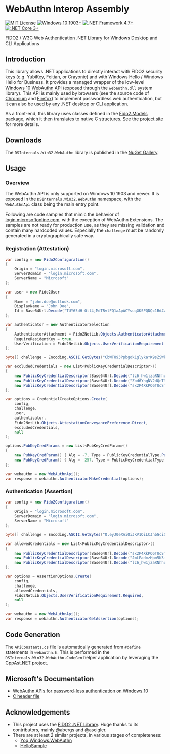 # WebAuthn Interop Assembly
[![MIT License](https://img.shields.io/badge/License-MIT-green.svg)](../LICENSE)
[![Windows 10 1903+](https://img.shields.io/badge/Windows%2010-1903%2B-007bb8.svg?logo=Windows)](#)
[![.NET Framework 4.7+](https://img.shields.io/badge/.NET%20Framework-4.7%2B-007FFF.svg)](#)
[![.NET Core 3+](https://img.shields.io/badge/.NET%20Core-3%2B-007FFF.svg)](#)

FIDO2 / W3C Web Authentication .NET Library for Windows Desktop and CLI Applications

## Introduction

This library allows .NET applications to directly interact with FIDO2 security keys (e.g. YubiKey, Feitian, or Crayonic) and with Windows Hello / Windows Hello for Business. 
It provides a managed wrapper of the low-level [Windows 10 WebAuthn API](https://github.com/microsoft/webauthn/blob/master/webauthn.h)
(exposed through the `webauthn.dll` system library). This API is mainly used by browsers
(see the source code of [Chromium](https://chromium.googlesource.com/chromium/src/+/refs/heads/master/device/fido/win/webauthn_api.cc)
and [Firefox](https://searchfox.org/mozilla-central/source/dom/webauthn/WinWebAuthnManager.cpp)) to implement passwordless web authentication,
but it can also be used by any .NET desktop or CLI application.

As a front-end, this library uses classes defined in the [Fido2.Models](https://www.nuget.org/packages/Fido2.Models/) package, which it then translates to native C structures.
See the [project site](https://github.com/abergs/fido2-net-lib) for more details.

## Downloads

The `DSInternals.Win32.WebAuthn` library is published in the [NuGet Gallery](https://www.nuget.org/profiles/DSInternals).

## Usage

### Overview

The WebAuthn API is only supported on Windows 10 1903 and newer. It is exposed in the `DSInternals.Win32.WebAuthn` namespace, with the `WebAuthnApi` class being the main entry point.

Following are code samples that mimic the behavior of [login.microsoftonline.com](https://login.microsoftonline.com), with the exception of WebAuthn Extensions. 
The samples are not ready for production use, as they are missing validation and contain many hardcoded values. Especially the `challenge` must be randomly generated in a cryptographically safe way.

### Registration (Attestation)

```cs
var config = new Fido2Configuration()
{
    Origin = "login.microsoft.com",
    ServerDomain = "login.microsoft.com",
    ServerName = "Microsoft"
};

var user = new Fido2User
{
    Name = "john.doe@outlook.com",
    DisplayName = "John Doe",
    Id = Base64Url.Decode("TUY65dH-Otl4jMdTRvlFQ1aApACYsuqGKSPQDQc1Bd4WVyw")
};

var authenticator = new AuthenticatorSelection
{
    AuthenticatorAttachment = Fido2NetLib.Objects.AuthenticatorAttachment.CrossPlatform,
    RequireResidentKey = true,
    UserVerification = Fido2NetLib.Objects.UserVerificationRequirement.Required,
};

byte[] challenge = Encoding.ASCII.GetBytes("CbWTU93Ppbgok1glyka*K9sZSWkqpK3qS1ldeLJxsI4k3jMLIi3dl8VDx10siTGd8U5SNj8yyMIbqXQH!apXGnrhWmYlg2GNdEGddIkO03cql!kKVgKi*MqEIl9aPqmJdYuRMjrEYlIyzi4*wP0YSyA$");

var excludedCredentials = new List<PublicKeyCredentialDescriptor>()
{
    new PublicKeyCredentialDescriptor(Base64Url.Decode("lz6_hw1jzaRNhhu9dt_M1Q=")),
    new PublicKeyCredentialDescriptor(Base64Url.Decode("Zod6YhgNV2dQeT3v8ekjRpU0nVlEkPlpXF5Vx6f4P9g=")),
    new PublicKeyCredentialDescriptor(Base64Url.Decode("sx2P4XkPO6TUoSf0pMEm3zi5gdwVrIRjiYvuTFRAkNMe_jVsntSgkyG5aV8er5GCA_G1X2idph-8lhhMFX3aaAyBCQIAAA="))
};

var options = CredentialCreateOptions.Create(
    config,
    challenge,
    user,
    authenticator,
    Fido2NetLib.Objects.AttestationConveyancePreference.Direct,
    excludedCredentials,
    null
);

options.PubKeyCredParams = new List<PubKeyCredParam>()
{
    new PubKeyCredParam() { Alg = -7, Type = PublicKeyCredentialType.PublicKey },
    new PubKeyCredParam() { Alg = -257, Type = PublicKeyCredentialType.PublicKey }
};

var webauthn = new WebAuthnApi();
var response = webauthn.AuthenticatorMakeCredential(options);
```

### Authentication (Assertion)

```cs
var config = new Fido2Configuration()
{
    Origin = "login.microsoft.com",
    ServerDomain = "login.microsoft.com",
    ServerName = "Microsoft"
};

byte[] challenge = Encoding.ASCII.GetBytes("O.eyJ0eXAiOiJKV1QiLCJhbGciOiJSUzI1NiIsIng1dCI6ImtnMkxZczJUMENUaklmajRydDZKSXluZW4zOCJ9.eyJhdWQiOiJ1cm46bWljcm9zb2Z0OmZpZG86Y2hhbGxlbmdlIiwiaXNzIjoiaHR0cHM6Ly9sb2dpbi5taWNyb3NvZnQuY29tIiwiaWF0IjoxNjAyNDEzMzIxLCJuYmYiOjE2MDI0MTMzMjEsImV4cCI6MTYwMjQxMzYyMX0.ogwFJG0w6TX4QAGmwh-0aizApfdxtpQ_Kra9Bjk7LCuHxglV1rU1C5U9nPx4cKoNh09zucnTx9HpbvytgQtenOHiErZswGY_oi53EGL_ftfICm80agFcwMYLzHPH-yoIE9B5uORnLFOZmz98aZAFXcofZcK1E3-A1wZVcES9mjBN34G6iwG7-pcmBJge0Xc8nkRO-dei4RlFWnnYNc6iSPuJEknojGAvstmkfqSGnNgTpQXvn5eBVSHltY1C8jkk-qUzNxf1mfypcdXxfZxAIQnc50JRDz1QsD6bKV97crqhvv1ROpQ3L1V6dtYYiIQAUKQgm6FhYbS-3uj3ziK_fA");

var allowedCredentials = new List<PublicKeyCredentialDescriptor>()
{
    new PublicKeyCredentialDescriptor(Base64Url.Decode("sx2P4XkPO6TUoSf0pMEm3zi5gdwVrIRjiYvuTFRAkNMe_jVsntSgkyG5aV8er5GCA_G1X2idph-8lhhMFX3aaAyBCQIAAA")),
    new PublicKeyCredentialDescriptor(Base64Url.Decode("JmLEadmzHpm5K3i5gVFO-MJz43GukTKYkcRR8qO6Bp0")),
    new PublicKeyCredentialDescriptor(Base64Url.Decode("lz6_hw1jzaRNhhu9dt_M1Q"))
};

var options = AssertionOptions.Create(
    config,
    challenge,
    allowedCredentials,
    Fido2NetLib.Objects.UserVerificationRequirement.Required,
    null
);
           
var webauthn = new WebAuthnApi();
var response = webauthn.AuthenticatorGetAssertion(options);
```

## Code Generation

The `APiConstants.cs` file is automatically generated from `#define` statements in `webauthn.h`.
This is performed in the `DSInternals.Win32.WebAuthn.CodeGen` helper application by leveraging the [CppAst.NET project](https://github.com/xoofx/CppAst.NET).

## Microsoft's Documentation
- [WebAuthn APIs for password-less authentication on Windows 10](https://docs.microsoft.com/en-us/windows/security/identity-protection/hello-for-business/webauthnapis)
- [C header file](https://github.com/microsoft/webauthn/blob/master/webauthn.h)

## Acknowledgements
- This project uses the [FIDO2 .NET Library](https://github.com/abergs/fido2-net-lib). Huge thanks to its contributors, mainly @abergs and @aseigler.
- There are at least 2 similar projects, in various stages of completeness:
  - [Yoq.Windows.WebAuthn](https://github.com/dbeinder/Yoq.Windows.WebAuthn)
  - [HelloSample](https://github.com/aseigler/HelloSample)
